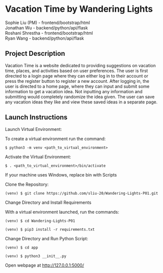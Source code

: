 # Vacation Time by Wandering Lights
  Sophie Liu (PM) - frontend/bootstrap/html
  <br>
  Jonathan Wu - backend/python/api/flask
  <br>
  Roshani Shrestha - frontend/bootstrap/html
  <br>
  Ryan Wang - backend/python/api/flask

## Project Description
Vacation Time is a website dedicated to providing suggestions on vacation time, places, and activities based on user preferences. The user is first directed to a login page where they can either log in to their account or press the register button to register a new account. After logging in, the user is directed to a home page, where they can input and submit some information to get a vacation idea. Not inputting any information and submitting would completely randomize the idea given. The user can save any vacation ideas they like and view these saved ideas in a separate page. 

## Launch Instructions
Launch Virtual Environment:

To create a virtual environment run the command:
```
$ python3 -m venv <path_to_virtual_environment>
```
Activate the Virtual Environment:
```
$ . <path_to_virtual_environment>/bin/activate
```
If your machine uses Windows, replace bin with Scripts

Clone the Repository:
```
(venv) $ git clone https://github.com/sliu-20/Wandering-Lights-P01.git
```
Change Directory and Install Requirements

With a virtual environment launched, run the commands:
```
(venv) $ cd Wandering-Lights-P01

(venv) $ pip3 install -r requirements.txt
```
Change Directory and Run Python Script:
```
(venv) $ cd app

(venv) $ python3 __init__.py
```
Open webpage at http://127.0.0.1:5000/
